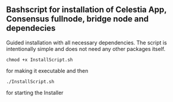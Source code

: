 ## Bashscript for installation of Celestia App, Consensus fullnode, bridge node and dependecies

Guided installation with all necessary dependencies.
The script is intentionally simple and does not need any other packages itself.

```chmod +x InstallScript.sh``` 

for making it executable and then

```./InstallScript.sh```

for starting the Installer
